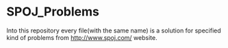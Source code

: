 # SPOJ_Problems
Into this repository every file(with the same name) is a solution for specified kind of problems from http://www.spoj.com/ website.


